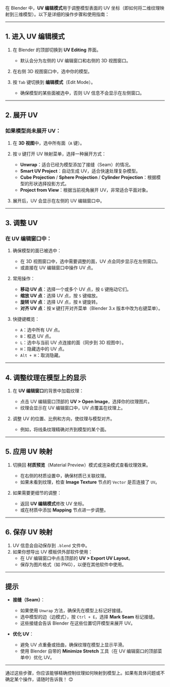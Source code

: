 在 Blender 中，**UV 编辑模式**用于调整模型表面的 UV 坐标（即如何将二维纹理映射到三维模型）。以下是详细的操作步骤和使用指南：

---

## **1. 进入 UV 编辑模式**
1. 在 Blender 的顶部切换到 **UV Editing** 界面。
   - 默认会分为左侧的 UV 编辑窗口和右侧的 3D 视图窗口。

2. 在右侧 3D 视图窗口中，选中你的模型。

3. 按 `Tab` 键切换到 **编辑模式**（Edit Mode）。
   - 确保模型的某些面被选中，否则 UV 信息不会显示在左侧窗口。

---

## **2. 展开 UV**
### 如果模型尚未展开 UV：
1. 在 **3D 视图**中，选中所有面（`A` 键）。
2. 按 `U` 键打开 UV 映射菜单，选择一种展开方式：
   - **Unwrap**：适合已经为模型添加了接缝（Seam）的情况。
   - **Smart UV Project**：自动生成 UV，适合快速处理复杂模型。
   - **Cube Projection** / **Sphere Projection** / **Cylinder Projection**：根据模型的形状选择投影方式。
   - **Project from View**：根据当前视角展开 UV，非常适合平面对象。

3. 展开后，UV 会显示在左侧的 UV 编辑窗口中。

---

## **3. 调整 UV**
### 在 UV 编辑窗口中：
1. 确保模型的面已被选中：
   - 在 3D 视图窗口中，选中需要调整的面，UV 点会同步显示在左侧窗口。
   - 或直接在 UV 编辑窗口中操作 UV 点。

2. 常用操作：
   - **移动 UV 点**：选择一个或多个 UV 点，按 `G` 键拖动它们。
   - **缩放 UV 点**：选择 UV 点，按 `S` 键缩放。
   - **旋转 UV 点**：选择 UV 点，按 `R` 键旋转。
   - **对齐 UV 点**：按 `W` 键打开对齐菜单（Blender 3.x 版本中改为右键菜单）。

3. 快捷键概览：
   - `A`：选中所有 UV 点。
   - `B`：框选 UV 点。
   - `L`：选中与当前 UV 点连接的面（同步到 3D 视图中）。
   - `H`：隐藏选中的 UV 点。
   - `Alt + H`：取消隐藏。

---

## **4. 调整纹理在模型上的显示**
1. 在 **UV 编辑窗口**的背景中加载纹理：
   - 点击 UV 编辑窗口顶部的 **UV > Open Image**，选择你的纹理图片。
   - 纹理会显示在 UV 编辑窗口中，UV 点覆盖在纹理上。

2. 调整 UV 的位置、比例和方向，使纹理与模型对齐。
   - 例如，将线条纹理精确对齐到模型的某个面。

---

## **5. 应用 UV 映射**
1. 切换回 **材质预览**（Material Preview）模式或渲染模式查看纹理效果。
   - 在右侧的材质设置中，确保材质已关联纹理。
   - 如果未看到纹理，检查 **Image Texture** 节点的 `Vector` 是否连接了 `UV`。

2. 如果需要更细节的调整：
   - 返回 **UV 编辑模式**修改 UV 坐标。
   - 或在材质中添加 **Mapping** 节点进一步调整。

---

## **6. 保存 UV 映射**
1. UV 信息会自动保存到 `.blend` 文件中。
2. 如果你想导出 UV 模板供外部软件使用：
   - 在 UV 编辑窗口中点击顶部的 **UV > Export UV Layout**。
   - 保存为图片格式（如 PNG），以便在其他软件中使用。

---

## **提示**
- **接缝（Seam）**：
   - 如果使用 `Unwrap` 方法，确保先在模型上标记好接缝。
   - 选中模型的边（边模式），按 `Ctrl + E`，选择 **Mark Seam** 标记接缝。
   - 这些接缝会告诉 Blender 在这些位置切开模型来展开 UV。

- **优化 UV**：
   - 避免 UV 点重叠或扭曲，确保纹理在模型上显示平滑。
   - 使用 Blender 自带的 **Minimize Stretch** 工具（在 UV 编辑窗口的顶部菜单中）优化 UV。

---

通过这些步骤，你应该能够精确控制纹理如何映射到模型上。如果有具体问题或不确定某个操作，请随时告诉我！ 😊